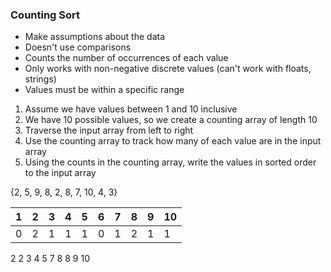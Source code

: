 ### Counting Sort
* Make assumptions about the data  
* Doesn't use comparisons   
* Counts the number of occurrences of each value  
* Only works with non-negative discrete values (can't work with floats, strings)  
* Values must be within a specific range  

  
1. Assume we have values between 1 and 10 inclusive  
2. We have 10 possible values, so we create a counting array of length 10  
3. Traverse the input array from left to right  
4. Use the counting array to track how many of each value are in the input array  
5. Using the counts in the counting array, write the values in sorted order to the input array   

{2, 5, 9, 8, 2, 8, 7, 10, 4, 3}   

|1 |2 |3 |4 |5 |6 |7 |8 |9 |10|   
---|--|--|--|--|--|--|--|--|---   
0  |2 |1 |1 |1 |0 |1 |2 |1 | 1  

2 2 3 4 5 7 8 8 9 10  
